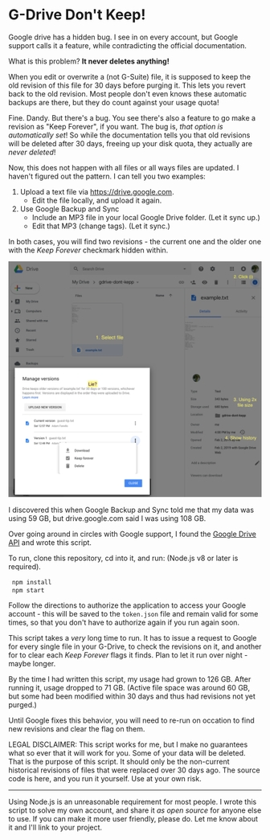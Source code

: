 # G-Drive Don't Keep!

Google drive has a hidden bug. I see in on every account, but Google
support calls it a feature, while contradicting the official documentation.

What is this problem? **It never deletes anything!**

When you edit or overwrite a (not G-Suite) file, it is supposed to keep
the old revision of this file for 30 days before purging it. This lets
you revert back to the old revision. Most people don't even knows these
automatic backups are there, but they do count against your usage quota!

Fine. Dandy. But there's a bug. You see there's also a feature to go
make a revision as "Keep Forever", if you want. The bug is, _that option
is automatically set_! So while the documentation tells you that old
revisions will be deleted after 30 days, freeing up your disk quota,
they actually are _never deleted_!

Now, this does not happen with all files or all ways files are updated.
I haven't figured out the pattern. I can tell you two examples:

1. Upload a text file via https://drive.google.com. 
   - Edit the file locally, and upload it again.
2. Use Google Backup and Sync
   - Include an MP3 file in your local Google Drive folder. (Let it sync up.)
   - Edit that MP3 (change tags). (Let it sync.)
   
In both cases, you will find two revisions - the current one and the older
one with the _Keep Forever_ checkmark hidden within.

![Guide](./README.png)

I discovered this when Google Backup and Sync told me that my data
was using 59 GB, but drive.google.com said I was using 108 GB.

Over going around in circles with Google support, I found the 
[Google Drive API](https://developers.google.com/drive/api/v3/about-sdk)
and wrote this script.

To run, clone this repository, cd into it, and run:
(Node.js v8 or later is required).

```
 npm install
 npm start
```


Follow the directions to authorize the application to access your
Google account - this will be saved to the `token.json` file and
remain valid for some times, so that you don't have to authorize
again if you run again soon.

This script takes a _very_ long time to run. It has to issue a
request to Google for every single file in your G-Drive, to check
the revisions on it, and another for to clear each _Keep Forever_ 
flags it finds. Plan to let it run over night - maybe longer.

By the time I had written this script, my usage had grown to 126 GB.
After running it, usage dropped to 71 GB. (Active file space was
around 60 GB, but some had been modified within 30 days and thus
had revisions not yet purged.)

Until Google fixes this behavior, you will need to re-run on occation
to find new revisions and clear the flag on them.

LEGAL DISCLAIMER: This script works for me, but I make no guarantees
what so ever that it will work for you. Some of your data will be
deleted. That is the purpose of this script. It should only be the
non-current historical revisions of files that were replaced over
30 days ago.
The source code is here, and you run it yourself. Use at your own risk. 

---

Using Node.js is an unreasonable requirement for most people. I wrote
this script to solve my own account, and share it _as open source_ for
anyone else to use. If you can make it more user friendly, please do.
Let me know about it and I'll link to your project.
